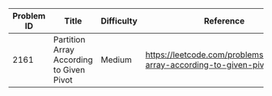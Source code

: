| Problem ID | Title | Difficulty | Reference
| --- | --- | --- | ---
| 2161 | Partition Array According to Given Pivot | Medium | https://leetcode.com/problems/partition-array-according-to-given-pivot/
